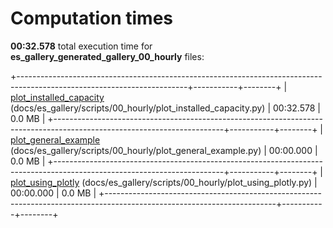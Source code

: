 

# Computation times

**00:32.578** total execution time for **es_gallery_generated_gallery_00_hourly** files:

+------------------------------------------------------------------------------------------------------------------------+-----------+--------+
| [plot_installed_capacity](./plot_installed_capacity.md) (docs/es_gallery/scripts/00_hourly/plot_installed_capacity.py) | 00:32.578 | 0.0 MB |
+------------------------------------------------------------------------------------------------------------------------+-----------+--------+
| [plot_general_example](./plot_general_example.md) (docs/es_gallery/scripts/00_hourly/plot_general_example.py)          | 00:00.000 | 0.0 MB |
+------------------------------------------------------------------------------------------------------------------------+-----------+--------+
| [plot_using_plotly](./plot_using_plotly.md) (docs/es_gallery/scripts/00_hourly/plot_using_plotly.py)                   | 00:00.000 | 0.0 MB |
+------------------------------------------------------------------------------------------------------------------------+-----------+--------+
